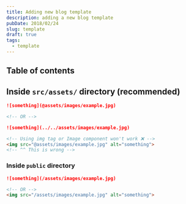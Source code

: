 ```yaml
---
title: Adding new blog template
description: adding a new blog template
pubDate: 2018/02/24
slug: template
draft: true
tags:
  - template
---
```


## Table of contents

## Inside `src/assets/` directory (recommended)

```md
![something](@assets/images/example.jpg)

<!-- OR -->

![something](../../assets/images/example.jpg)

<!-- Using img tag or Image component won't work ❌ -->
<img src="@assets/images/example.jpg" alt="something">
<!-- ^^ This is wrong -->
```

### Inside `public` directory

```md
![something](/assets/images/example.jpg)

<!-- OR -->
<img src="/assets/images/example.jpg" alt="something">
```
